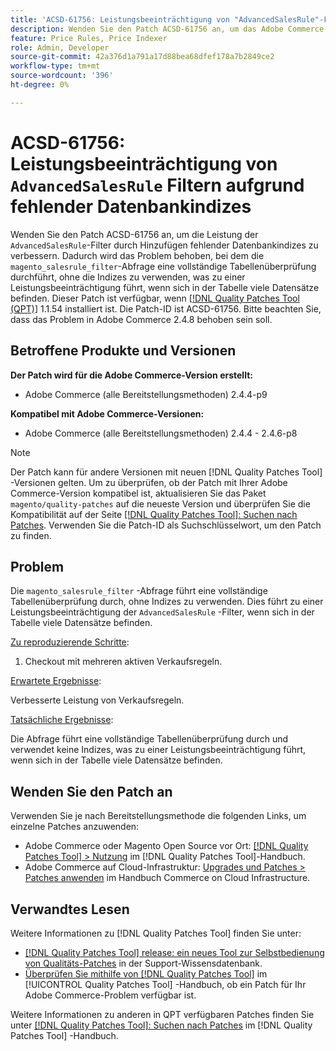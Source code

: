 ```yaml
---
title: 'ACSD-61756: Leistungsbeeinträchtigung von "AdvancedSalesRule"-Filtern aufgrund fehlender Datenbankindizes'
description: Wenden Sie den Patch ACSD-61756 an, um das Adobe Commerce-Problem zu beheben, bei dem die Abfrage "magento_salesrule_filter"eine vollständige Tabellenüberprüfung ohne Verwendung von Indizes durchführt, was zu einer Leistungsbeeinträchtigung bei großen Mengen von Datensätzen führt. Dieser Patch verbessert die Leistung, indem die fehlenden Datenbankindizes für "AdvancedSalesRule"-Filter hinzugefügt werden.
feature: Price Rules, Price Indexer
role: Admin, Developer
source-git-commit: 42a376d1a791a17d88bea68dfef178a7b2849ce2
workflow-type: tm+mt
source-wordcount: '396'
ht-degree: 0%

---
```


# ACSD-61756: Leistungsbeeinträchtigung von `AdvancedSalesRule` Filtern aufgrund fehlender Datenbankindizes

Wenden Sie den Patch ACSD-61756 an, um die Leistung der `AdvancedSalesRule`-Filter durch Hinzufügen fehlender Datenbankindizes zu verbessern. Dadurch wird das Problem behoben, bei dem die `magento_salesrule_filter`-Abfrage eine vollständige Tabellenüberprüfung durchführt, ohne die Indizes zu verwenden, was zu einer Leistungsbeeinträchtigung führt, wenn sich in der Tabelle viele Datensätze befinden. Dieser Patch ist verfügbar, wenn [[!DNL Quality Patches Tool (QPT)]](https://experienceleague.adobe.com/en/docs/commerce-knowledge-base/kb/announcements/commerce-announcements/magento-quality-patches-released-new-tool-to-self-serve-quality-patches) 1.1.54 installiert ist. Die Patch-ID ist ACSD-61756. Bitte beachten Sie, dass das Problem in Adobe Commerce 2.4.8 behoben sein soll.

## Betroffene Produkte und Versionen

**Der Patch wird für die Adobe Commerce-Version erstellt:**

* Adobe Commerce (alle Bereitstellungsmethoden) 2.4.4-p9

**Kompatibel mit Adobe Commerce-Versionen:**

* Adobe Commerce (alle Bereitstellungsmethoden) 2.4.4 - 2.4.6-p8

>[!NOTE]
>
>Der Patch kann für andere Versionen mit neuen [!DNL Quality Patches Tool] -Versionen gelten. Um zu überprüfen, ob der Patch mit Ihrer Adobe Commerce-Version kompatibel ist, aktualisieren Sie das Paket `magento/quality-patches` auf die neueste Version und überprüfen Sie die Kompatibilität auf der Seite [[!DNL Quality Patches Tool]: Suchen nach Patches](https://experienceleague.adobe.com/tools/commerce-quality-patches/index.html). Verwenden Sie die Patch-ID als Suchschlüsselwort, um den Patch zu finden.

## Problem

Die `magento_salesrule_filter` -Abfrage führt eine vollständige Tabellenüberprüfung durch, ohne Indizes zu verwenden. Dies führt zu einer Leistungsbeeinträchtigung der `AdvancedSalesRule` -Filter, wenn sich in der Tabelle viele Datensätze befinden.

<u>Zu reproduzierende Schritte</u>:

1. Checkout mit mehreren aktiven Verkaufsregeln.

<u>Erwartete Ergebnisse</u>:

Verbesserte Leistung von Verkaufsregeln.

<u>Tatsächliche Ergebnisse</u>:

Die Abfrage führt eine vollständige Tabellenüberprüfung durch und verwendet keine Indizes, was zu einer Leistungsbeeinträchtigung führt, wenn sich in der Tabelle viele Datensätze befinden.

## Wenden Sie den Patch an

Verwenden Sie je nach Bereitstellungsmethode die folgenden Links, um einzelne Patches anzuwenden:

* Adobe Commerce oder Magento Open Source vor Ort: [[!DNL Quality Patches Tool] > Nutzung](/help/tools/quality-patches-tool/usage.md) im [!DNL Quality Patches Tool]-Handbuch.
* Adobe Commerce auf Cloud-Infrastruktur: [Upgrades und Patches > Patches anwenden](https://experienceleague.adobe.com/docs/commerce-cloud-service/user-guide/develop/upgrade/apply-patches.html) im Handbuch Commerce on Cloud Infrastructure.

## Verwandtes Lesen

Weitere Informationen zu [!DNL Quality Patches Tool] finden Sie unter:

* [[!DNL Quality Patches Tool] release: ein neues Tool zur Selbstbedienung von Qualitäts-Patches](https://experienceleague.adobe.com/en/docs/commerce-knowledge-base/kb/announcements/commerce-announcements/magento-quality-patches-released-new-tool-to-self-serve-quality-patches) in der Support-Wissensdatenbank.
* [Überprüfen Sie mithilfe von  [!DNL Quality Patches Tool]](/help/tools/quality-patches-tool/patches-available-in-qpt/check-patch-for-magento-issue-with-magento-quality-patches.md) im [!UICONTROL Quality Patches Tool] -Handbuch, ob ein Patch für Ihr Adobe Commerce-Problem verfügbar ist.

Weitere Informationen zu anderen in QPT verfügbaren Patches finden Sie unter [[!DNL Quality Patches Tool]: Suchen nach Patches](https://experienceleague.adobe.com/tools/commerce-quality-patches/index.html) im [!DNL Quality Patches Tool] -Handbuch.
